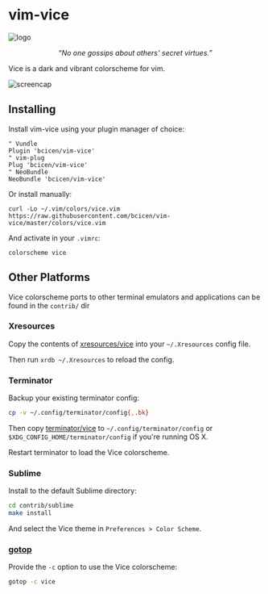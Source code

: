# vim-vice
![logo][logo]
<p align="center"><i>“No one gossips about others' secret virtues.”</i></p>

Vice is a dark and vibrant colorscheme for vim.

![screencap][screencap]

## Installing

Install vim-vice using your plugin manager of choice:
```
" Vundle
Plugin 'bcicen/vim-vice'
" vim-plug
Plug 'bcicen/vim-vice'
" NeoBundle
NeoBundle 'bcicen/vim-vice'
```

Or install manually:
```
curl -Lo ~/.vim/colors/vice.vim https://raw.githubusercontent.com/bcicen/vim-vice/master/colors/vice.vim
```

And activate in your `.vimrc`:
```
colorscheme vice
```

## Other Platforms

Vice colorscheme ports to other terminal emulators and applications can be found in the `contrib/` dir

### Xresources

Copy the contents of [xresources/vice](xresources/vice) into your `~/.Xresources` config file.

Then run `xrdb ~/.Xresources` to reload the config.

### Terminator

Backup your existing terminator config:
```bash
cp -v ~/.config/terminator/config{,.bk}
```

Then copy [terminator/vice](terminator/vice) to `~/.config/terminator/config` or `$XDG_CONFIG_HOME/terminator/config` if you're running OS X.

Restart terminator to load the Vice colorscheme.

### Sublime

Install to the default Sublime directory:

```bash
cd contrib/sublime
make install
```

And select the Vice theme in `Preferences > Color Scheme`.

### [gotop](https://github.com/cjbassi/gotop)

Provide the `-c` option to use the Vice colorscheme:
```bash
gotop -c vice
```

[logo]: http://i.imgur.com/HWvyN7M.png "vice"
[screencap]: http://i.imgur.com/WPRvqy4.png "vice"
